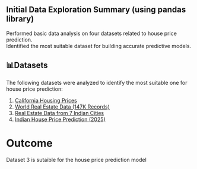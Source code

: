 ## Initial Data Exploration Summary (using pandas library)

Performed basic data analysis on four datasets related to house price prediction.   
Identified the most suitable dataset for building accurate predictive models.

## 📊Datasets

The following datasets were analyzed to identify the most suitable one for house price prediction:
1. [California Housing Prices](https://www.kaggle.com/datasets/camnugent/california-housing-prices)  
2. [World Real Estate Data (147K Records)](https://www.kaggle.com/datasets/toriqulstu/worlds-real-estate-data147k?select=world_real_estate_data%28147k%29.csv)  
3. [Real Estate Data from 7 Indian Cities](https://www.kaggle.com/datasets/rakkesharv/real-estate-data-from-7-indian-cities)  
4. [Indian House Price Prediction (2025)](https://www.kaggle.com/datasets/shubhammkumaar/real-estate-listings-and-prices-in-india-2025)


# Outcome
Dataset 3 is sutaible for the house price prediction model
